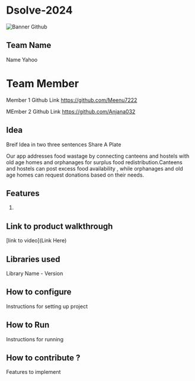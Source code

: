 # Dsolve-2024

![Banner Github](https://github.com/csacet/Dsolve-2024/assets/90597530/365f4d52-fd34-4df5-948d-8e95745a653a)


## Team Name
Name  Yahoo

# Team Member
Member 1 Github Link https://github.com/Meenu7222

MEmber 2 Github Link https://github.com/Anjana032

## Idea
Breif Idea in two three sentences
Share A Plate


Our app addresses food wastage by connecting canteens and hostels with old age homes and orphanages for surplus food redistribution.Canteens and hostels can post excess food availability , while orphanages and old age homes can request donations based on their needs.

## Features 
1. 

## Link to product walkthrough
[link to video](Link Here)

   
## Libraries used
Library Name - Version


## How to configure
Instructions for setting up project

## How to Run
Instructions for running

## How to contribute ? 
Features to implement 
